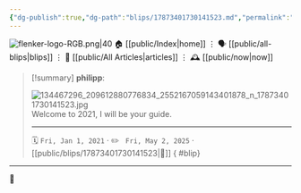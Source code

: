 ```yaml
---
{"dg-publish":true,"dg-path":"blips/17873401730141523.md","permalink":"/blips/17873401730141523/","title":"philipp on instagram @ 2021-01-01"}
---
```



<div class="transclusion internal-embed is-loaded"><div class="markdown-embed">




![flenker-logo-RGB.png|40](/img/user/attachments/flenker-logo-RGB.png)
🏠 [[public/Index\|home]]  ⋮ 🗣️ [[public/all-blips\|blips]] ⋮  📝 [[public/All Articles\|articles]]  ⋮ 🕰️ [[public/now\|now]]


</div></div>


> [!summary] **philipp**:
>
> ![134467296_209612880776834_2552167059143401878_n_17873401730141523.jpg](/img/user/attachments/134467296_209612880776834_2552167059143401878_n_17873401730141523.jpg)
> Welcome to 2021, I will be your guide.
> - - -
>
> 🗓️ <code>Fri, Jan 1, 2021</code>  · ✏️ <code> Fri, May 2, 2025</code>  · [[public/blips/17873401730141523\|🔗]]
{ #blip}


- - -

 👾
